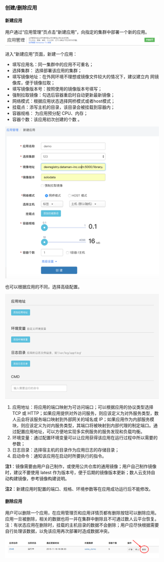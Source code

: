 ### 创建/删除应用

#### 新建应用

用户通过“应用管理”页点击“新建应用”，向指定的集群中部署一个新的应用。  
![create_a_new_app](Create_app_button.png)  

进入“新建应用”页面，新建一个应用：
 
 * 填写应用名：同一集群中的应用不可重名；
 * 选择集群： 选择部署该应用的集群；
 * 填写镜像地址：在外网环境不理想或镜像文件较大的情况下，建议建立内  网镜像库，便于镜像拉取；
 * 填写镜像版本号：按照使用的镜像版本号填写；
 * 强制拉取镜像：勾选后容器重启时自动更新最新镜像；
 *  网络模式：根据应用状态选择网桥模式或者host模式；
 *  挂载点：添写主机的目录，该目录会被挂载到容器内；
 * 容器规格： 为应用预分配 CPU、内存；
 * 容器个数：该应用初次创建的个数 。

![create_a_new_app](addnewapp.png)  

也可以根据应用的不同，选择高级配置。  

![create a new app2](addnewapp01.png)

1. 应用地址：将应用的端口映射为可访问端口；可以根据应用的协议类型选择 TCP 或 HTTP；如果应用提供对外访问服务，则应该定义为对外服务类型，数人云会将该服务端口映射到外部网关的域名或 IP；如果应用作为内部服务模块，则应该定义为对内服务类型，其端口将被映射到内部代理的制定端口。通过配置应用地址，可以方便地实现多实例服务的服务发现和负载均衡。
2. 环境变量：通过配置环境变量可以让应用获得该应用在运行过程中所以需要的参数；  
3. 日志目录：选择宿主机的目录作为应用日志的存储目录；
4. 启动命令：通知该应用在启动时所要执行的指令。

**注1**：镜像需要由用户自己制作，或使用公共仓库的通用镜像；用户自己制作镜像时，建议不要使用 latest 作为版本号，便于后期的镜像版本更新；数人云支持自动构建镜像，参考镜像构建说明。

**注2**：新建应用时配置的端口、规格、环境参数等在应用成功运行后不能修改。



#### 删除应用

用户可以删除一个应用，在应用管理页和应用详情页都有删除按钮可以删除应用。应用一旦被删除，相关的数据也将一并在集群中删除且不可通过数人云平台恢复。     
注：有状态应用在删除时，挂载的主机目录的数据不会删除；用户应尽快根据需要自行处理该数据，以免该应用再次部署时造成数据冲突。  

![](Delete_app.png)
